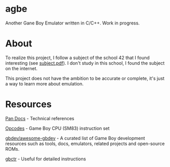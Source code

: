 # agbe
Another Gane Boy Emulator written in C/C++.
Work in progress.

# About
To realize this project, I follow a subject of the school 42 that I found interesting (see [subject.pdf](https://github.com/kleborgn/agbe/blob/main/subject.pdf)).
I don't study in this school, I found the subject on the internet.

This project does not have the ambition to be accurate or complete, it's just a way to learn more about emulation.

# Resources
[Pan Docs](https://gbdev.io/pandocs/Specifications.html) - Technical references

[Opcodes](https://gbdev.io/gb-opcodes/optables/) - Game Boy CPU (SM83) instruction set

[gbdev/awesome-gbdev](https://github.com/gbdev/awesome-gbdev) - A curated list of Game Boy development resources such as tools, docs, emulators, related projects and open-source ROMs. 

[gbctr](https://gekkio.fi/files/gb-docs/gbctr.pdf) - Useful for detailed instructions
